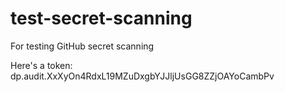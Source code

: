 # test-secret-scanning
For testing GitHub secret scanning

Here's a token: dp.audit.XxXyOn4RdxL19MZuDxgbYJJljUsGG8ZZjOAYoCambPv
